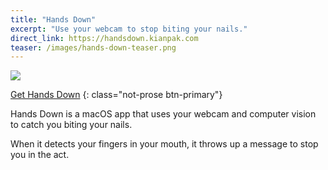 ```yaml
---
title: "Hands Down"
excerpt: "Use your webcam to stop biting your nails."
direct_link: https://handsdown.kianpak.com
teaser: /images/hands-down-teaser.png
---
```


![](/images/hands-down-teaser.png)

[Get Hands Down](https://handsdown.kianpak.com)
{: class="not-prose btn-primary"}

Hands Down is a macOS app that uses your webcam and computer vision to catch you biting your nails. 

When it detects your fingers in your mouth, it throws up a message to stop you in the act.
